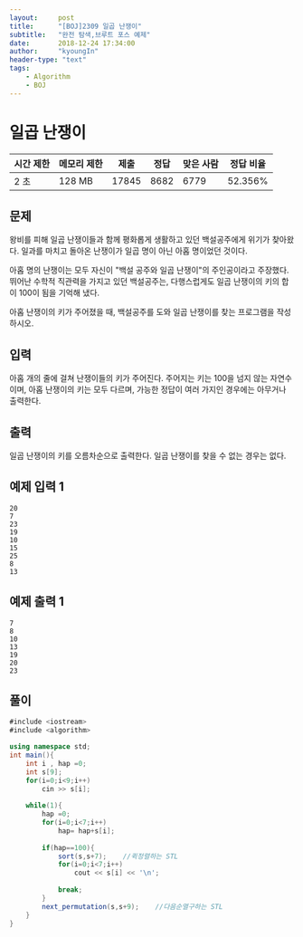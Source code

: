 ```yaml
---
layout:     post
title:      "[BOJ]2309 일곱 난쟁이"
subtitle:   "완전 탐색,브루트 포스 예제"
date:       2018-12-24 17:34:00
author:     "kyoungIn"
header-type: "text"
tags:
    - Algorithm
    - BOJ
---
```

# 일곱 난쟁이 

| 시간 제한 | 메모리 제한 | 제출  | 정답 | 맞은 사람 | 정답 비율 |
| --------- | ----------- | ----- | ---- | --------- | --------- |
| 2 초      | 128 MB      | 17845 | 8682 | 6779      | 52.356%   |

## 문제

왕비를 피해 일곱 난쟁이들과 함께 평화롭게 생활하고 있던 백설공주에게 위기가 찾아왔다. 일과를 마치고 돌아온 난쟁이가 일곱 명이 아닌 아홉 명이었던 것이다.

아홉 명의 난쟁이는 모두 자신이 "백설 공주와 일곱 난쟁이"의 주인공이라고 주장했다. 뛰어난 수학적 직관력을 가지고 있던 백설공주는, 다행스럽게도 일곱 난쟁이의 키의 합이 100이 됨을 기억해 냈다.

아홉 난쟁이의 키가 주어졌을 때, 백설공주를 도와 일곱 난쟁이를 찾는 프로그램을 작성하시오.

## 입력

아홉 개의 줄에 걸쳐 난쟁이들의 키가 주어진다. 주어지는 키는 100을 넘지 않는 자연수이며, 아홉 난쟁이의 키는 모두 다르며, 가능한 정답이 여러 가지인 경우에는 아무거나 출력한다.

## 출력

일곱 난쟁이의 키를 오름차순으로 출력한다. 일곱 난쟁이를 찾을 수 없는 경우는 없다.

## 예제 입력 1 

```
20
7
23
19
10
15
25
8
13
```

## 예제 출력 1 

```
7
8
10
13
19
20
23
```

## 풀이

```c#
#include <iostream>
#include <algorithm>

using namespace std;
int main(){
    int i , hap =0;
    int s[9];
    for(i=0;i<9;i++)
        cin >> s[i];
    
    while(1){
        hap =0;
        for(i=0;i<7;i++)
            hap= hap+s[i];
        
        if(hap==100){
            sort(s,s+7);	//퀵정렬하는 STL
            for(i=0;i<7;i++)
                cout << s[i] << '\n';
            
            break;
        }
        next_permutation(s,s+9);	//다음순열구하는 STL
    }
}

```

